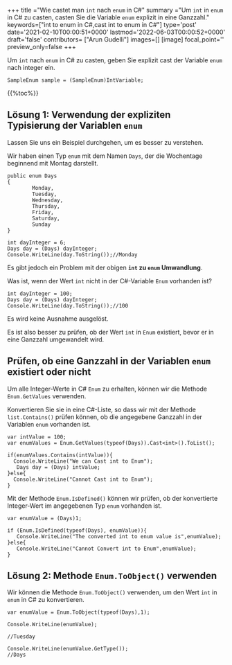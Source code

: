 +++
title   ="Wie castet man `int` nach `enum` in C#"
summary ="Um `int` in `enum` in C# zu casten, casten Sie die Variable `enum` explizit in eine Ganzzahl."
keywords=["int to enum in C#,cast int to enum in C#"]
type='post'
date='2021-02-10T00:00:51+0000'
lastmod='2022-06-03T00:00:52+0000'
draft='false'
contributors= ["Arun Gudelli"]
images=[]
[image]
focal_point=''
preview_only=false
+++

Um `int` nach `enum` in C# zu casten, geben Sie explizit cast der Variable `enum` nach integer ein.

```
SampleEnum sample = (SampleEnum)IntVariable;
```

{{%toc%}}

## Lösung 1: Verwendung der expliziten Typisierung der Variablen `enum` 

Lassen Sie uns ein Beispiel durchgehen, um es besser zu verstehen.

Wir haben einen Typ `enum` mit dem Namen `Days`, der die Wochentage beginnend mit Montag darstellt.

```
public enum Days
{
        Monday,  
        Tuesday,  
        Wednesday,  
        Thursday,  
        Friday,  
        Saturday,  
        Sunday
}

int dayInteger = 6;
Days day = (Days) dayInteger;
Console.WriteLine(day.ToString());//Monday
```

Es gibt jedoch ein Problem mit der obigen **`int` zu `enum` Umwandlung**.

Was ist, wenn der Wert `int` nicht in der C#-Variable `Enum` vorhanden ist?

```
int dayInteger = 100;
Days day = (Days) dayInteger;
Console.WriteLine(day.ToString());//100
```

Es wird keine Ausnahme ausgelöst.

Es ist also besser zu prüfen, ob der Wert `int` in `Enum` existiert, bevor er in eine Ganzzahl umgewandelt wird.

## Prüfen, ob eine Ganzzahl in der Variablen `enum` existiert oder nicht

Um alle Integer-Werte in C# `Enum` zu erhalten, können wir die Methode `Enum.GetValues` verwenden.

Konvertieren Sie sie in eine C#-Liste, so dass wir mit der Methode `list.Contains()` prüfen können, ob die angegebene Ganzzahl in der Variablen `enum` vorhanden ist.

```
var intValue = 100;
var enumValues = Enum.GetValues(typeof(Days)).Cast<int>().ToList();

if(enumValues.Contains(intValue)){
  Console.WriteLine("We can Cast int to Enum");  
   Days day = (Days) intValue;
}else{
  Console.WriteLine("Cannot Cast int to Enum");
}

```
Mit der Methode `Enum.IsDefined()` können wir prüfen, ob der konvertierte Integer-Wert im angegebenen Typ `enum` vorhanden ist.  

```
var enumValue = (Days)1;

if (Enum.IsDefined(typeof(Days), enumValue)){
   Console.WriteLine("The converted int to enum value is",enumValue);
}else{
   Console.WriteLine("Cannot Convert int to Enum",enumValue);
}
```


## Lösung 2: Methode `Enum.ToObject()` verwenden

Wir können die Methode `Enum.ToObject()` verwenden, um den Wert `int` in `enum` in C# zu konvertieren.

```
var enumValue = Enum.ToObject(typeof(Days),1);

Console.WriteLine(enumValue);

//Tuesday

Console.WriteLine(enumValue.GetType());
//Days

```





